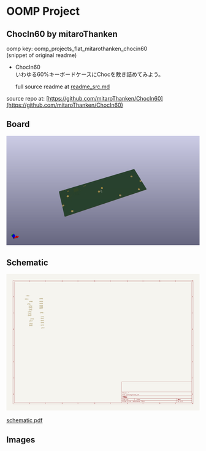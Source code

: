 # OOMP Project  
## ChocIn60  by mitaroThanken  
  
oomp key: oomp_projects_flat_mitarothanken_chocin60  
(snippet of original readme)  
  
- ChocIn60  
いわゆる60%キーボードケースにChocを敷き詰めてみよう。  
  
  full source readme at [readme_src.md](readme_src.md)  
  
source repo at: [https://github.com/mitaroThanken/ChocIn60](https://github.com/mitaroThanken/ChocIn60)  
## Board  
  
[![working_3d.png](working_3d_600.png)](working_3d.png)  
## Schematic  
  
[![working_schematic.png](working_schematic_600.png)](working_schematic.png)  
  
[schematic pdf](working_schematic.pdf)  
## Images  
